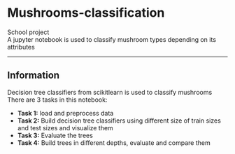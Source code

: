 # Mushrooms-classification
School project <br>
A jupyter notebook is used to classify mushroom types depending on its attributes
_____
## Information
Decision tree classifiers from scikitlearn is used to classify mushrooms <br>
There are 3 tasks in this notebook:
- **Task 1:** load and preprocess data
- **Task 2:** Build decision tree classifiers using different size of train sizes and test sizes and visualize them
- **Task 3:** Evaluate the trees
- **Task 4:** Build trees in different depths, evaluate and compare them
